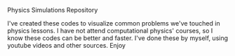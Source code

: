 Physics Simulations Repository

I've created these codes to visualize common problems we've touched in physics lessons.
I have not attend computational physics' courses, so I know these codes can be better and faster. I've done these by myself, using youtube videos and other sources.
Enjoy
